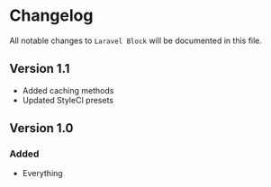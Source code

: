 # Changelog

All notable changes to `Laravel Block` will be documented in this file.

## Version 1.1
- Added caching methods
- Updated StyleCI presets

## Version 1.0

### Added
- Everything
